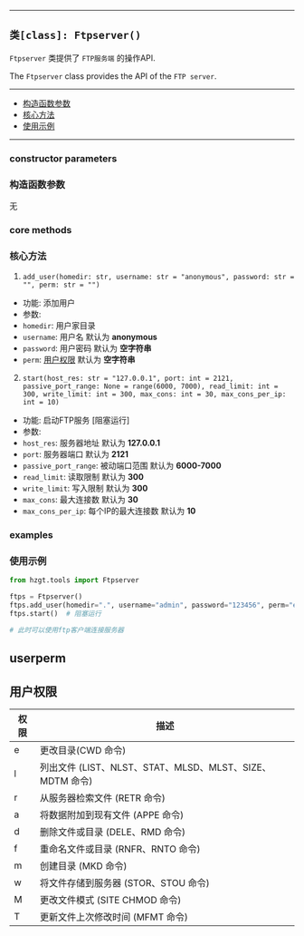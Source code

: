 
---
`类[class]: Ftpserver()`
---

`Ftpserver` 类提供了 `FTP服务端` 的操作API.

The `Ftpserver` class provides the API of the `FTP server`.

---
- [构造函数参数](#constructor-parameters)
- [核心方法](#core-methods)
- [使用示例](#examples)
---

### constructor parameters
### 构造函数参数
无

### core methods
### 核心方法
1. `add_user(homedir: str, username: str = "anonymous", password: str = "", perm: str = "")`
- 功能: 添加用户
- 参数:
- `homedir`: 用户家目录
- `username`: 用户名 默认为 **anonymous**
- `password`: 用户密码 默认为 **空字符串**
- `perm`: [用户权限](#user-perm) 默认为 **空字符串**

2. `start(host_res: str = "127.0.0.1", port: int = 2121,
              passive_port_range: None = range(6000, 7000), read_limit: int = 300, write_limit: int = 300,
              max_cons: int = 30, max_cons_per_ip: int = 10)`
- 功能: 启动FTP服务 [阻塞运行]
- 参数:
- `host_res`: 服务器地址 默认为 **127.0.0.1**
- `port`: 服务器端口 默认为 **2121**
- `passive_port_range`: 被动端口范围 默认为 **6000-7000**
- `read_limit`: 读取限制 默认为 **300**
- `write_limit`: 写入限制 默认为 **300**
- `max_cons`: 最大连接数 默认为 **30**
- `max_cons_per_ip`: 每个IP的最大连接数 默认为 **10**

### examples
### 使用示例
```python
from hzgt.tools import Ftpserver

ftps = Ftpserver()
ftps.add_user(homedir=".", username="admin", password="123456", perm="elradfmwMT")
ftps.start()  # 阻塞运行

# 此时可以使用ftp客户端连接服务器
```

## userperm
## 用户权限
| 权限 | 描述                                           |
|----|----------------------------------------------|
| e  | 更改目录(CWD 命令)                                 |
| l  | 列出文件 (LIST、NLST、STAT、MLSD、MLST、SIZE、MDTM 命令) |
| r  | 从服务器检索文件 (RETR 命令)                           |
| a  | 将数据附加到现有文件 (APPE 命令)                         |
| d  | 删除文件或目录 (DELE、RMD 命令)                        |
| f  | 重命名文件或目录 (RNFR、RNTO 命令)                      |
| m  | 创建目录 (MKD 命令)                                |
| w  | 将文件存储到服务器 (STOR、STOU 命令)                     |
| M  | 更改文件模式 (SITE CHMOD 命令)                       |
| T  | 更新文件上次修改时间 (MFMT 命令)                         |

